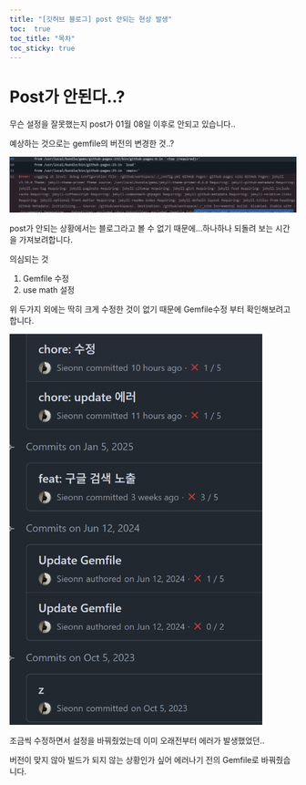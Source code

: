 ```yaml
---
title: "[깃허브 블로그] post 안되는 현상 발생"
toc:  true
toc_title: "목차"
toc_sticky: true
---
```


# Post가 안된다..?

무슨 설정을 잘못했는지 post가 01월 08일 이후로 안되고 있습니다..



예상하는 것으로는 gemfile의 버전의 변경한 것..?

<img src="/../images/2025-01-24-빌드에러/image-20250123220058051.png" alt="image-20250123220058051" style="zoom:67%;" />

post가 안되는 상황에서는 블로그라고 볼 수 없기 때문에...하나하나 되돌려 보는 시간을 가져보려합니다.



의심되는 것

1. Gemfile 수정
2. use math 설정

위 두가지 외에는 딱히 크게 수정한 것이 없기 때문에 Gemfile수정 부터 확인해보려고합니다.



<img src="/../images/2025-01-24-빌드에러/image-20250123220423102.png" alt="image-20250123220423102" style="zoom:67%;" />



조금씩 수정하면서 설정을 바꿔줬었는데 이미 오래전부터 에러가 발생했었던.. 

버전이 맞지 않아 빌드가 되지 않는 상황인가 싶어 에러나기 전의 Gemfile로 바꿔줬습니다.

